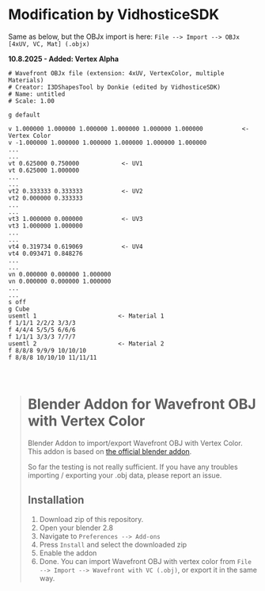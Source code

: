 # Modification by VidhosticeSDK

Same as below, but the OBJx import is here: `File --> Import --> OBJx [4xUV, VC, Mat] (.objx)`

**10.8.2025 - Added: Vertex Alpha**

```
# Wavefront OBJx file (extension: 4xUV, VertexColor, multiple Materials)
# Creator: I3DShapesTool by Donkie (edited by VidhosticeSDK)
# Name: untitled
# Scale: 1.00

g default

v 1.000000 1.000000 1.000000 1.000000 1.000000 1.000000           <- Vertex Color
v -1.000000 1.000000 1.000000 1.000000 1.000000 1.000000
...
...
vt 0.625000 0.750000            <- UV1
vt 0.625000 1.000000
...
...
vt2 0.333333 0.333333           <- UV2
vt2 0.000000 0.333333
...
...
vt3 1.000000 0.000000           <- UV3
vt3 1.000000 1.000000
...
...
vt4 0.319734 0.619069           <- UV4
vt4 0.093471 0.848276
...
...
vn 0.000000 0.000000 1.000000
vn 0.000000 0.000000 1.000000
...
...
s off
g Cube
usemtl 1                       <- Material 1
f 1/1/1 2/2/2 3/3/3
f 4/4/4 5/5/5 6/6/6
f 1/1/1 3/3/3 7/7/7
usemtl 2                       <- Material 2
f 8/8/8 9/9/9 10/10/10
f 8/8/8 10/10/10 11/11/11
```

<br/>

># Blender Addon for Wavefront OBJ with Vertex Color
>
>Blender Addon to import/export Wavefront OBJ with Vertex Color. This addon is based on [the official blender addon](https://github.com/blender/blender-addons).
>
>So far the testing is not really sufficient. If you have any troubles importing / exporting your .obj data, please report an issue.
>
>## Installation
>
>1. Download zip of this repository.
>2. Open your blender 2.8
>3. Navigate to `Preferences --> Add-ons`
>4. Press `Install` and select the downloaded zip
>5. Enable the addon
>6. Done. You can import Wavefront OBJ with vertex color from `File --> Import --> Wavefront with VC (.obj)`, or export it in the same way.
